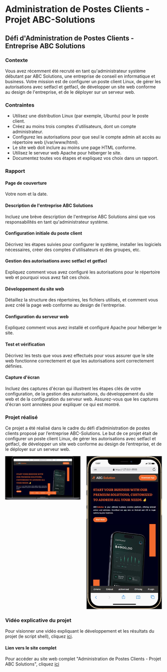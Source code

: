 # Administration de Postes Clients - Projet ABC-Solutions

## Défi d'Administration de Postes Clients - Entreprise ABC Solutions

### Contexte

Vous avez récemment été recruté en tant qu'administrateur système débutant par ABC Solutions, une entreprise de conseil en informatique et business. Votre mission est de configurer un poste client Linux, de gérer les autorisations avec setfacl et getfacl, de développer un site web conforme au design de l'entreprise, et de le déployer sur un serveur web.

### Contraintes

- Utilisez une distribution Linux (par exemple, Ubuntu) pour le poste client.
- Créez au moins trois comptes d'utilisateurs, dont un compte administrateur.
- Configurez les autorisations pour que seul le compte admin ait accès au répertoire web (/var/www/html).
- Le site web doit inclure au moins une page HTML conforme.
- Utilisez le serveur web Apache pour héberger le site.
- Documentez toutes vos étapes et expliquez vos choix dans un rapport.

### Rapport

#### Page de couverture

Votre nom et la date.

#### Description de l'entreprise ABC Solutions

Incluez une brève description de l'entreprise ABC Solutions ainsi que vos responsabilités en tant qu'administrateur système.

#### Configuration initiale du poste client

Décrivez les étapes suivies pour configurer le système, installer les logiciels nécessaires, créer des comptes d'utilisateurs et des groupes, etc.

#### Gestion des autorisations avec setfacl et getfacl

Expliquez comment vous avez configuré les autorisations pour le répertoire web et pourquoi vous avez fait ces choix.

#### Développement du site web

Détaillez la structure des répertoires, les fichiers utilisés, et comment vous avez créé la page web conforme au design de l'entreprise.

#### Configuration du serveur web

Expliquez comment vous avez installé et configuré Apache pour héberger le site.

#### Test et vérification

Décrivez les tests que vous avez effectués pour vous assurer que le site web fonctionne correctement et que les autorisations sont correctement définies.

#### Capture d'écran

Incluez des captures d'écran qui illustrent les étapes clés de votre configuration, de la gestion des autorisations, du développement du site web et de la configuration du serveur web. Assurez-vous que les captures d'écran sont annotées pour expliquer ce qui est montré.

### Projet réalisé

Ce projet a été réalisé dans le cadre du défi d’administration de postes clients proposé par l’entreprise ABC-Solutions. Le but de ce projet était de configurer un poste client Linux, de gérer les autorisations avec setfacl et getfacl, de développer un site web conforme au design de l’entreprise, et de le déployer sur un serveur web.

<div style="display: flex; justify-content: space-around;">
    <div style="flex: 1; margin-right: 10px;">
        <img src="images/screenshots/web.jpg" alt="Résultat du projet" style="max-width: 100%;" />
    </div>
    <div style="flex: 1; margin-left: 10px;">
        <img src="images/screenshots/mobile.jpg" alt="Résultat du projet sur mobile" style="max-width: 100%;" />
    </div>
</div>

### Vidéo explicative du projet

Pour visionner une vidéo expliquant le développement et les résultats du projet (le script shell), cliquez [ici](https://drive.google.com/file/d/1eEJNkt6rNwlqA5dVtlDkI5Z4qW3SBE1X/view?usp=drive_link).

#### Lien vers le site complet

Pour accéder au site web complet "Administration de Postes Clients - Projet ABC Solutions", cliquez [ici](https://wambaforestin.github.io/website_ABC_solutions/)
